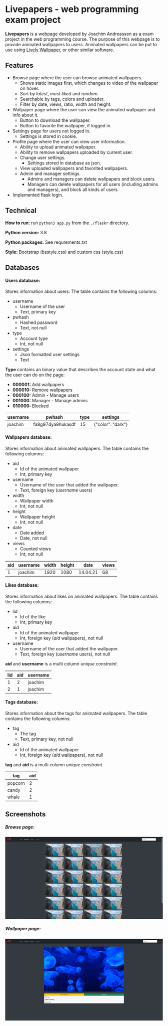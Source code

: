 # Livepapers - web programming exam project
**Livepapers** is a webpage developed by Joachim Andreassen as a exam project in the web programming course. The purpose of this webpage is to provide animated wallpapers to users. Animated wallpapers can be put to use using <a href="https://rocksdanister.github.io/lively/#three">Lively Wallpaper</a>, or other similar software.



## Features

* Browse page where the user can browse animated wallpapers.
  * Shows static images first, which changes to video of the wallpaper on hover.
  * Sort by *latest*, *most liked* and *random*.
  * Searchable by tags, colors and uploader.
  * Filter by date, views, ratio, width and height.
* Wallpaper page where the user can view the animated wallpaper and info about it.
  * Button to download the wallpaper.
  * Button to favorite the wallpaper, if logged in.
* Settings page for users not logged in.
  * Settings is stored in cookie.
* Profile page where the user can view user information.
  * Ability to upload animated wallpaper.
  * Ability to remove wallpapers uploaded by current user.
  * Change user settings.
    * Settings stored in database as json.
  * View uploaded wallpapers and favorited wallpapers.
  * Admin and manager settings.
    * Admins and managers can delete wallpapers and block users.
    * Managers can delete wallpapers for all users (including admins and managers), and block all kinds of users.
* Implemented flask login.



## Technical

**How to run:**  run `python3 app.py` from the `./flaskr` directory.

**Python version:** 3.8

**Python packages:** See requrements.txt

**Style:** Bootstrap (bsstyle.css) and custom css (style.css)



## Databases

#### Users database:

Stores information about users. The table contains the following columns:

* username
  * Username of the user
  * Text, primary key
* pwhash
  * Hashed password
  * Text, not null
* type
  * Account type
  * Int, not null
* settings
  * Json formatted user settings
  * Text

**Type** contains an binary value that describes the account state and what the user can do on the page:

* **000001:** Add wallpapers
* **000010:** Remove wallpapers
* **000100:** Admin - Manage users
* **001000:** Manager - Manage admins
* **010000:** Blocked

<table>
    <thead>
        <tr><th>username</th><th>pwhash</th><th>type</th><th>settings</th></tr>
    </thead>
	<tbody>
        <tr><td>joachim</td><td>fa8g97dya9hukasdf</td><td>15</td><td>{"color": "dark"}</td></tr>
    </tbody>
</table>




#### Wallpapers database:

Stores information about animated wallpapers. The table contains the following columns:

* aid
  * Id of the animated wallpaper
  * Int, primary key
* username
  * Username of the user that added the wallpaper.
  * Text, foreign key (*username* users)
* width
  * Wallpaper width
  * Int, not null
* height
  * Wallpaper height
  * Int, not null
* date
  * Date added
  * Date, not null
* views
  * Counted views
  * Int, not null

<table>
    <thead>
        <tr><th>aid</th><th>username</th><th>width</th><th>height</th><th>date</th><th>views</th></tr>
    </thead>
	<tbody>
        <tr><td>1</td><td>joachim</td><td>1920</td><td>1080</td><td>14.04.21</td><td>68</td></tr>
    </tbody>
</table>



#### Likes database:

Stores information about likes on animated wallpapers. The table contains the following columns:

* lid
  * Id of the like
  * Int, primary key
* aid
  * Id of the animated wallpaper
  * Int, foreign key (*aid* wallpapers), not null
* username
  * Username of the user that added the wallpaper.
  * Text, foreign key (*username* users), not null

**aid** and **username** is a multi column *unique constraint*.

<table>
    <thead>
        <tr><th>lid</th><th>aid</th><th>username</th></tr>
    </thead>
	<tbody>
        <tr><td>1</td><td>2</td><td>joachim</td></tr>
        <tr><td>2</td><td>1</td><td>joachim</td></tr>
    </tbody>
</table>



#### Tags database:

Stores information about the tags for animated wallpapers. The table contains the following columns:

* tag
  * The tag
  * Text, primary key, not null
* aid
  * Id of the animated wallpaper
  * Int, foreign key (*aid* wallpapers), not null

**tag** and **aid** is a multi column *unique constraint*.

<table>
    <thead>
        <tr><th>tag</th><th>aid</th></tr>
    </thead>
	<tbody>
        <tr><td>popcorn</td><td>2</td></tr>
        <tr><td>candy</td><td>2</td></tr>
        <tr><td>whale</td><td>1</td></tr>
    </tbody>
</table>


## Screenshots

##### Browse page:

![screenshot_browse](\assets\screenshot_browse.JPG)



##### Wallpaper page:

![screenshot_wallpaper](\assets\screenshot_wallpaper.png)

